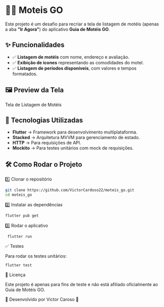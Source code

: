 # 🏨📱 Moteis GO

Este projeto é um desafio para recriar a tela de listagem de motéis (apenas a aba **"Ir Agora"**) do aplicativo **Guia de Motéis GO**. 

## ✨ Funcionalidades

- ✅ **Listagem de motéis** com nome, endereço e avaliação.  
- ✅ **Exibição de ícones** representando as comodidades do motel.  
- ✅ **Listagem de períodos disponíveis**, com valores e tempos formatados.  

## 🖼️ Preview da Tela

Tela de Listagem de Motéis

## 🚀 Tecnologias Utilizadas  

- **Flutter** → Framework para desenvolvimento multiplataforma.  
- **Stacked** → Arquitetura MVVM para gerenciamento de estado.  
- **HTTP** → Para requisições de API.  
- **Mockito** → Para testes unitários com mock de requisições.  

## 🛠️ Como Rodar o Projeto

1️⃣ Clonar o repositório
```sh
git clone https://github.com/VictorCardoso22/moteis_go.git
cd moteis_go
```


2️⃣ Instalar as dependências
```sh
flutter pub get
```

3️⃣ Rodar o aplicativo
```sh
 flutter run
```

✅ Testes

Para rodar os testes unitários:
```sh
flutter test
```

📃 Licença

Este projeto é apenas para fins de teste e não está afiliado oficialmente ao Guia de Motéis GO.

📌 Desenvolvido por Victor Caroso 🚀
